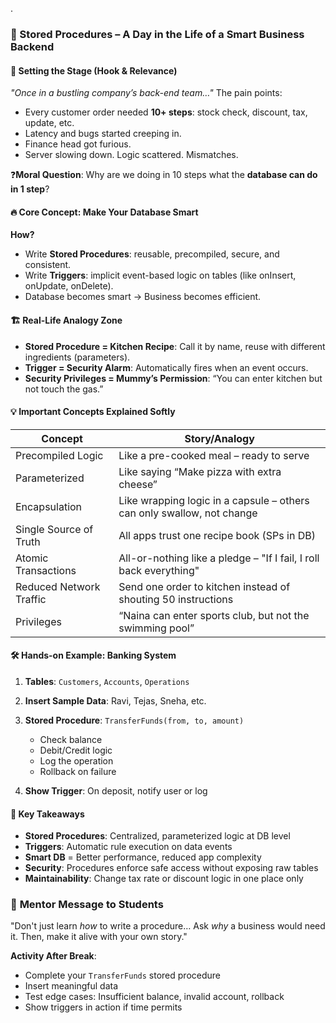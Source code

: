 .
### 🌟  Stored Procedures – A Day in the Life of a Smart Business Backend

#### 🧠 **Setting the Stage (Hook & Relevance)**

*"Once in a bustling company’s back-end team…"*
The pain points:

* Every customer order needed **10+ steps**: stock check, discount, tax, update, etc.
* Latency and bugs started creeping in.
* Finance head got furious.
* Server slowing down. Logic scattered. Mismatches.

❓**Moral Question**: Why are we doing in 10 steps what the **database can do in 1 step**?


#### 🔥 **Core Concept: Make Your Database Smart**

**How?**

* Write **Stored Procedures**: reusable, precompiled, secure, and consistent.
* Write **Triggers**: implicit event-based logic on tables (like onInsert, onUpdate, onDelete).
* Database becomes smart → Business becomes efficient.

#### 🏗️ **Real-Life Analogy Zone**

* **Stored Procedure = Kitchen Recipe**: Call it by name, reuse with different ingredients (parameters).
* **Trigger = Security Alarm**: Automatically fires when an event occurs.
* **Security Privileges = Mummy’s Permission**: “You can enter kitchen but not touch the gas.”


#### 💡 **Important Concepts Explained Softly**

| Concept                 | Story/Analogy                                                          |
| ----------------------- | ---------------------------------------------------------------------- |
| Precompiled Logic       | Like a pre-cooked meal – ready to serve                                |
| Parameterized           | Like saying “Make pizza with extra cheese”                             |
| Encapsulation           | Like wrapping logic in a capsule – others can only swallow, not change |
| Single Source of Truth  | All apps trust one recipe book (SPs in DB)                             |
| Atomic Transactions     | All-or-nothing like a pledge – "If I fail, I roll back everything"     |
| Reduced Network Traffic | Send one order to kitchen instead of shouting 50 instructions          |
| Privileges              | “Naina can enter sports club, but not the swimming pool”               |

#### 🛠️ **Hands-on Example: Banking System**

1. **Tables**: `Customers`, `Accounts`, `Operations`

2. **Insert Sample Data**: Ravi, Tejas, Sneha, etc.

3. **Stored Procedure**: `TransferFunds(from, to, amount)`

   * Check balance
   * Debit/Credit logic
   * Log the operation
   * Rollback on failure

4. **Show Trigger**: On deposit, notify user or log

#### 🧭 **Key Takeaways**

* **Stored Procedures**: Centralized, parameterized logic at DB level
* **Triggers**: Automatic rule execution on data events
* **Smart DB** = Better performance, reduced app complexity
* **Security**: Procedures enforce safe access without exposing raw tables
* **Maintainability**: Change tax rate or discount logic in one place only

### 🎯 **Mentor Message to Students**

"Don't just learn *how* to write a procedure… Ask *why* a business would need it. Then, make it alive with your own story."

**Activity After Break**:

* Complete your `TransferFunds` stored procedure
* Insert meaningful data
* Test edge cases: Insufficient balance, invalid account, rollback
* Show triggers in action if time permits

